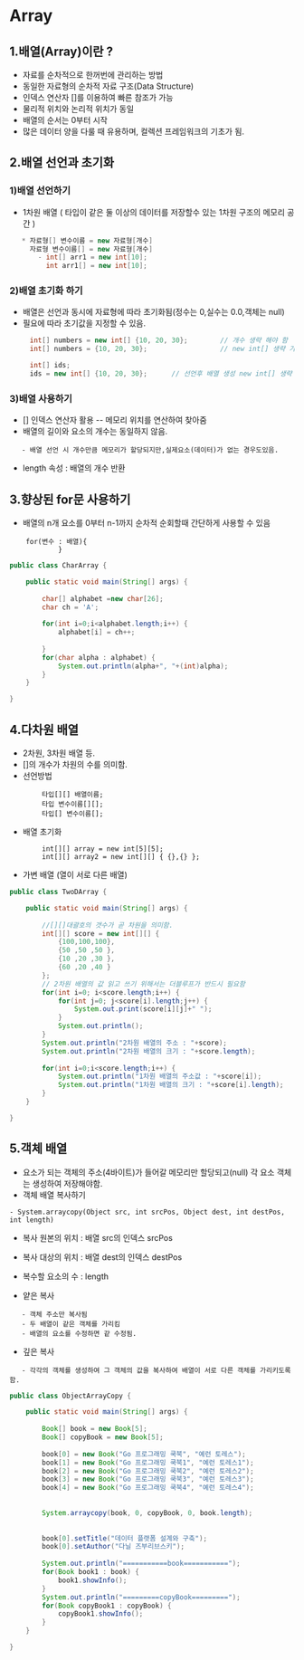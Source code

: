 Array
======

## 1.배열(Array)이란 ?

* 자료를 순차적으로 한꺼번에 관리하는 방법
* 동일한 자료형의 순차적 자료 구조(Data Structure)
* 인덱스 연산자 []를 이용하여 빠른 참조가 가능
* 물리적 위치와 논리적 위치가 동일 
* 배열의 순서는 0부터 시작
* 많은 데이터 양을 다룰 때 유용하며, 컬렉션 프레임워크의 기초가 됨.

## 2.배열 선언과 초기화


### 1)배열 선언하기

* 1차원 배열 ( 타입이 같은 둘 이상의 데이터를 저장할수 있는 1차원 구조의 메모리 공간 )

```java
   * 자료형[] 변수이름 = new 자료형[개수] 
     자료형 변수이름[] = new 자료형[개수]  
       - int[] arr1 = new int[10];
         int arr1[] = new int[10];
```

### 2)배열 초기화 하기

* 배열은 선언과 동시에 자료형에 따라 초기화됨(정수는 0,실수는 0.0,객체는 null)
* 필요에 따라 초기값을 지정할 수 있음.

```java
     int[] numbers = new int[] {10, 20, 30};        // 개수 생략 해야 함 
     int[] numbers = {10, 20, 30};                  // new int[] 생략 가능

     int[] ids; 
     ids = new int[] {10, 20, 30};      // 선언후 배열 생성 new int[] 생략 불가
```

### 3)배열 사용하기

* [] 인덱스 연산자 활용 -- 메모리 위치를 연산하여 찾아줌
* 배열의 길이와 요소의 개수는 동일하지 않음.

```
   - 배열 선언 시 개수만큼 메모리가 할당되지만,실제요소(데이터)가 없는 경우도있음.
```

* length 속성 : 배열의 개수 반환 

    
## 3.향상된 for문 사용하기

* 배열의 n개 요소를 0부터 n-1까지 순차적 순회할때 간단하게 사용할 수 있음

```
    for(변수 : 배열){
            }
```

```java
public class CharArray {

	public static void main(String[] args) {
		
		char[] alphabet =new char[26];
		char ch = 'A';
		
		for(int i=0;i<alphabet.length;i++) {
			alphabet[i] = ch++;
			
		}
		for(char alpha : alphabet) {
			System.out.println(alpha+", "+(int)alpha);
		}
	}

}
```

## 4.다차원 배열
  
* 2차원, 3차원 배열 등.
* []의 개수가 차원의 수를 의미함.
* 선언방법 

```
        타입[][] 배열이름;
        타입 변수이름[][];
        타입[] 변수이름[];
```

* 배열 초기화

```
        int[][] array = new int[5][5];
        int[][] array2 = new int[][] { {},{} };
```

* 가변 배열 (열이 서로 다른 배열)     

```java
public class TwoDArray {

	public static void main(String[] args) {
		
		//[][]대괄호의 갯수가 곧 차원을 의미함.
		int[][] score = new int[][] {
			{100,100,100},
			{50 ,50 ,50 },
			{10 ,20 ,30 },
			{60 ,20 ,40 }
		};
		// 2차원 배열의 값 읽고 쓰기 위해서는 더블루프가 반드시 필요함
		for(int i=0; i<score.length;i++) {
			for(int j=0; j<score[i].length;j++) {
				System.out.print(score[i][j]+" ");
			}
			System.out.println();
		}
		System.out.println("2차원 배열의 주소 : "+score);
		System.out.println("2차원 배열의 크기 : "+score.length);
		
		for(int i=0;i<score.length;i++) {
			System.out.println("1차원 배열의 주소값 : "+score[i]);
			System.out.println("1차원 배열의 크기 : "+score[i].length);
		}
	}

}
```

## 5.객체 배열

* 요소가 되는 객체의 주소(4바이트)가 들어갈 메모리만 할당되고(null) 각 요소 객체는 생성하여 저장해야함.
* 객체 배열 복사하기 

```
- System.arraycopy(Object src, int srcPos, Object dest, int destPos, int length)   
```

- 복사 원본의 위치 : 배열 src의 인덱스 srcPos
- 복사 대상의 위치 : 배열 dest의 인덱스 destPos
- 복수할 요소의 수 : length

- 얕은 복사

```
   - 객체 주소만 복사됨
   - 두 배열이 같은 객체를 가리킴
   - 배열의 요소를 수정하면 같 수정됨.     
```    

- 깊은 복사

```
   - 각각의 객체를 생성하여 그 객체의 값을 복사하여 배열이 서로 다른 객체를 가리키도록 함.
```           

```java
public class ObjectArrayCopy {

	public static void main(String[] args) {
		
		Book[] book = new Book[5];
		Book[] copyBook = new Book[5];
		
		book[0] = new Book("Go 프로그래밍 쿡북", "예런 토레스");
		book[1] = new Book("Go 프로그래밍 쿡북1", "예런 토레스1");
		book[2] = new Book("Go 프로그래밍 쿡북2", "예런 토레스2");
		book[3] = new Book("Go 프로그래밍 쿡북3", "예런 토레스3");
		book[4] = new Book("Go 프로그래밍 쿡북4", "예런 토레스4");
		
		
		System.arraycopy(book, 0, copyBook, 0, book.length);
		
		
		book[0].setTitle("데이터 플랫폼 설계와 구축");
		book[0].setAuthor("다닐 즈부리브스키");
		
		System.out.println("===========book===========");
		for(Book book1 : book) {
			book1.showInfo();
		}
		System.out.println("=========copyBook=========");
		for(Book copyBook1 : copyBook) {
			copyBook1.showInfo();
		}
	}

}
```